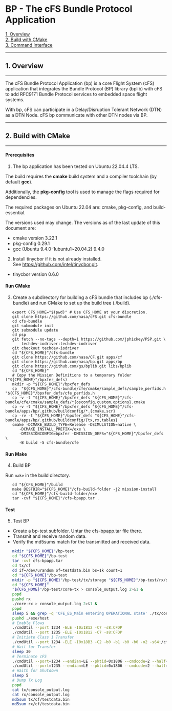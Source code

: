 # BP - The cFS Bundle Protocol Application

[1. Overview](#1-overview)  
[2. Build with CMake](#2-build-with-cmake)  
[3. Command Interface](#3-command-interface)  

----------------------------------------------------------------------
## 1. Overview
----------------------------------------------------------------------

The cFS Bundle Protocol Application (bp) is a core Flight System (cFS) application that integrates the Bundle Protocol (BP) library (bplib) with cFS to add RFC9171 Bundle Protocol services to embedded space flight systems.

With bp, cFS can participate in a Delay/Disruption Tolerant Network (DTN) as a DTN Node. cFS bp communicate with other DTN nodes via BP.

----------------------------------------------------------------------
## 2. Build with CMake
----------------------------------------------------------------------

#### Prerequisites

1. The bp application has been tested on Ubuntu 22.04.4 LTS.

The build requires the __cmake__ build system and a compiler toolchain (by default __gcc__).

Additionally, the __pkg-config__ tool is used to manage the flags required for dependencies.

The required packages on Ubuntu 22.04 are: cmake, pkg-config, and build-essential.

The versions used may change. The versions as of the last update of this document are:

- cmake version 3.22.1
- pkg-config 0.29.1
- gcc  (Ubuntu 9.4.0-1ubuntu1~20.04.2) 9.4.0

2. Install tinycbor if it is not already installed.  
See https://github.com/intel/tinycbor.git.

- tinycbor version 0.6.0

#### Run CMake

3. Create a subdirectory for building a cFS bundle that includes bp (./cfs-bundle) and run CMake to set up the build tree (./build).


```
   export CFS_HOME="$(pwd)" # Use CFS_HOME at your discretion. 
   git clone https://github.com/nasa/cFS.git cfs-bundle
   cd cfs-bundle
   git submodule init
   git submodule update
   cd psp
   git fetch --no-tags --depth=1 https://github.com/jphickey/PSP.git \
       techdev-iodriver:techdev-iodriver
   git checkout techdev-iodriver
   cd "${CFS_HOME}"/cfs-bundle
   git clone https://github.com/nasa/CF.git apps/cf
   git clone https://github.com/nasa/bp.git apps/bp
   git clone https://github.com/gs/bplib.git libs/bplib
   cd "${CFS_HOME}"
   # Copy the Mission Definitions to a temporary folder ("${CFS_HOME}"/bpxfer_defs)
   mkdir -p "${CFS_HOME}"/bpxfer_defs
   cp  "${CFS_HOME}"/cfs-bundle/cfe/cmake/sample_defs/sample_perfids.h "${CFS_HOME}"/bpxfer_defs/cfe_perfids.h
   cp -v -t "${CFS_HOME}"/bpxfer_defs "${CFS_HOME}"/cfs-bundle/cfe/cmake/sample_defs/*{osconfig,custom,options}.cmake
   cp -v -t "${CFS_HOME}"/bpxfer_defs "${CFS_HOME}"/cfs-bundle/apps/bp/.github/buildconfig/*.{cmake,scr}
   cp -rv -t "${CFS_HOME}"/bpxfer_defs "${CFS_HOME}"/cfs-bundle/apps/bp/.github/buildconfig/{tx,rx,tables}
   cmake -DCMAKE_BUILD_TYPE=Release -DSIMULATION=native \
      -DCMAKE_INSTALL_PREFIX=/exe \
      -DMISSIONCONFIG=bpxfer -DMISSION_DEFS="${CFS_HOME}"/bpxfer_defs \
      -B build -S cfs-bundle/cfe
```

#### Run Make

4. Build BP

Run `make` in the build directory.

```
   cd "${CFS_HOME}"/build
   make DESTDIR="${CFS_HOME}"/cfs-build-folder -j2 mission-install
   cd "${CFS_HOME}"/cfs-build-folder/exe
   tar -cvf "${CFS_HOME}"/cfs-bpapp.tar .
```

#### Test

5. Test BP

- Create a bp-test subfolder. Untar the cfs-bpapp.tar file there.
- Transmit and receive random data.
- Verify the md5sums match for the transmitted and received data.

```sh
   mkdir "${CFS_HOME}"/bp-test
   cd "${CFS_HOME}"/bp-test
   tar -xvf cfs-bpapp.tar
   cd tx/cf
   dd if=/dev/urandom of=testdata.bin bs=1k count=1
   cd "${CFS_HOME}"/bp-test
   mkdir -p "${CFS_HOME}"/bp-test/tx/storage "${CFS_HOME}"/bp-test/rx/storage
   cd "${CFS_HOME}"
   "${CFS_HOME}"/bp-test/core-tx > console_output.log 2>&1 &
   popd
   pushd rx
   ./core-rx > console_output.log 2>&1 &
   popd
   sleep 5 && grep -q 'CFE_ES_Main entering OPERATIONAL state' ./tx/console_output.log
   pushd ./exe/host
   # Enable Flows
   ./cmdUtil --port 1234 -ELE -I0x1812 -C7 -s8:CFDP
   ./cmdUtil --port 1235 -ELE -I0x1812 -C7 -s8:CFDP
   # Initiate Class 1 Transfer
   ./cmdUtil --port 1234 -ELE -I0x18B3 -C2 -b0 -b1 -b0 -b0 -o2 -s64:/cf/testdata.bin -s64:/cf/testdata.bin
   # Wait for Transfer
   sleep 30
   # Terminate cFS
   ./cmdUtil --port=1234 --endian=LE --pktid=0x1806 --cmdcode=2 --half=0x0002
   ./cmdUtil --port=1235 --endian=LE --pktid=0x1806 --cmdcode=2 --half=0x0002
   # Waith for Shutdown
   sleep 5
   # Dump Tx Log
   popd
   cat tx/console_output.log
   cat rx/console_output.log
   md5sum tx/cf/testdata.bin
   md5sum rx/cf/testdata.bin
```
